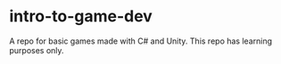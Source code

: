 # intro-to-game-dev
A repo for basic games made with C# and Unity. This repo has learning purposes only.
